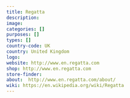 ```yaml
---
title: Regatta
description:
image:
categories: []
purposes: []
types: []
country-code: UK
country: United Kingdom
logo:
website: http://www.en.regatta.com
shop: http://www.en.regatta.com
store-finder:
about:  http://www.en.regatta.com/about/
wiki: https://en.wikipedia.org/wiki/Regatta
---
```


